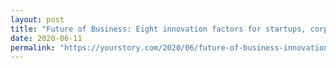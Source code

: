 ```yaml
---
layout: post
title: "Future of Business: Eight innovation factors for startups, corporates, and investors"
date: 2020-06-11
permalink: "https://yourstory.com/2020/06/future-of-business-innovation-startup"
---
```

